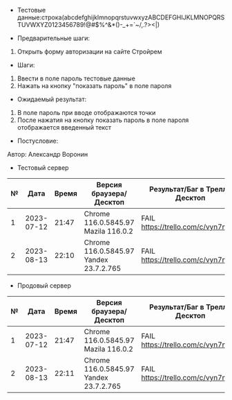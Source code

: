 * Тестовые данные:строка(abcdefghijklmnopqrstuvwxyzABCDEFGHIJKLMNOPQRSTUVWXYZ0123456789!@#$%^&*()-_+=`~/\,.?><|)


* Предварительные шаги:
1. Открыть форму авторизации на сайте Стройрем

* Шаги:
1. Ввести в поле пароль тестовые данные
2. Нажать на кнопку "показать пароль" в поле пароля


* Ожидаемый результат:
1. В поле пароль при вводе отображаются точки
2. После нажатия на кнопку показать пароль в поле пароля отображается введенный текст


* Постусловие:

Автор: Александр Воронин

* Тестовый сервер 


|  №  | Дата       | Время |           Версия браузера/Десктоп          |        Результат/Баг в Трелло Десктоп    |             Версия браузера и ОС Тач      |           Результат/Баг в Трелло Тач          |  Дата Релиза  |  Имя   |
| --- | ---------- | ----- |-------------------------------------| ---------------------------------- | ---------------------------------- | ---------------------------------- | ------| ------  |
| 1   | 2023-07-12 | 21:47 |Chrome 116.0.5845.97 Mazila 116.0.2  | FAIL https://trello.com/c/vyn7nYGc | Chrome 116.0.5845.97               | FAIL https://trello.com/c/vyn7nYGc | 04.07 | Александр Воронин  |
| 2   | 2023-08-13 | 22:10 |Chrome 116.0.5845.97 Yandex 23.7.2.765| FAIL https://trello.com/c/vyn7nYGc | Chrome 116.0.5845.97               | FAIL https://trello.com/c/vyn7nYGc  | 13.08 | Сабина  |


* Продовый сервер


|  №  | Дата       | Время |           Версия браузера/Десктоп          |        Результат/Баг в Трелло Десктоп    |             Версия браузера и ОС Тач      |           Результат/Баг в Трелло Тач          |  Дата Релиза  |  Имя   |
| --- | ---------- | ----- |-------------------------------------| ---------------------------------- | ---------------------------------- | ---------------------------------- | ------| ------  |
| 1   | 2023-07-12 | 21:47 |Chrome 116.0.5845.97 Mazila 116.0.2  | FAIL https://trello.com/c/vyn7nYGc | Chrome 116.0.5845.97               | FAIL https://trello.com/c/vyn7nYGc | 04.07 | Александр Воронин  |
| 2   | 2023-08-13 | 22:11 |Chrome 116.0.5845.97 Yandex 23.7.2.765| FAIL https://trello.com/c/vyn7nYGc | Chrome 116.0.5845.97               | FAIL https://trello.com/c/vyn7nYGc  | 13.08 | Сабина  |


